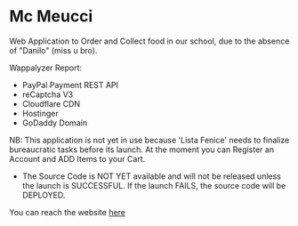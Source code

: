 
# Mc Meucci

Web Application to Order and Collect food in our school, due to the absence of "Danilo" (miss u bro).

Wappalyzer Report:
- PayPal Payment REST API
- reCaptcha V3
- Cloudflare CDN
- Hostinger
- GoDaddy Domain

NB: This application is not yet in use because 'Lista Fenice' needs to finalize bureaucratic tasks before its launch. At the moment you can Register an Account and ADD Items to your Cart.

- The Source Code is NOT YET available and will not be released unless the launch is SUCCESSFUL. If the launch FAILS, the source code will be DEPLOYED.

You can reach the website [here](https://mcmeucci.shop)